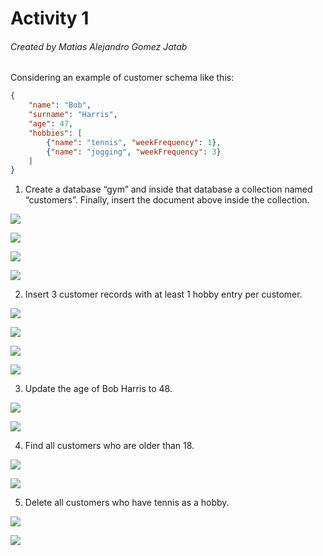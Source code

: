 # Activity 1
###### Created by Matias Alejandro Gomez Jatab
Considering an example of customer schema like this:
```json
{
	"name": "Bob",
	"surname": "Harris",
	"age": 47,
	"hobbies": [
		{"name": "tennis", "weekFrequency": 1},
		{"name": "jogging", "weekFrequency": 3}
	]
}
```
1. Create a database “gym” and inside that database a collection named “customers”. Finally, insert the document above inside the collection.

![](https://i.imgur.com/uKXXgPT.png)
  
![](https://i.imgur.com/zfZd8bK.png)

![](https://i.imgur.com/okRraZE.png)

![](https://i.imgur.com/znxZsmx.png)

2. Insert 3 customer records with at least 1 hobby entry per customer.

![](https://i.imgur.com/V7zDsxV.png)

![](https://i.imgur.com/rK5umcz.png)

![](https://i.imgur.com/FYIOLWY.png)

![](https://i.imgur.com/iIw3kYY.png)


3. Update the age of Bob Harris to 48.

![](https://i.imgur.com/yRggS5J.png)

![](https://i.imgur.com/qclucYE.png)

4. Find all customers who are older than 18.

![](https://i.imgur.com/r3UJr5j.png)

![](https://i.imgur.com/otEd030.png)

5. Delete all customers who have tennis as a hobby.

![](https://i.imgur.com/slgSvhg.png)

![](https://i.imgur.com/Q6GQUOH.png)

